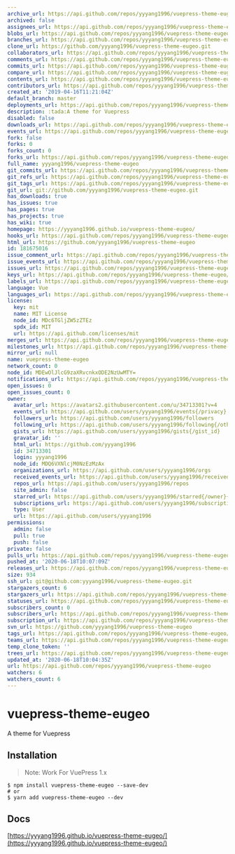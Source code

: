 ```yaml
---
archive_url: https://api.github.com/repos/yyyang1996/vuepress-theme-eugeo/{archive_format}{/ref}
archived: false
assignees_url: https://api.github.com/repos/yyyang1996/vuepress-theme-eugeo/assignees{/user}
blobs_url: https://api.github.com/repos/yyyang1996/vuepress-theme-eugeo/git/blobs{/sha}
branches_url: https://api.github.com/repos/yyyang1996/vuepress-theme-eugeo/branches{/branch}
clone_url: https://github.com/yyyang1996/vuepress-theme-eugeo.git
collaborators_url: https://api.github.com/repos/yyyang1996/vuepress-theme-eugeo/collaborators{/collaborator}
comments_url: https://api.github.com/repos/yyyang1996/vuepress-theme-eugeo/comments{/number}
commits_url: https://api.github.com/repos/yyyang1996/vuepress-theme-eugeo/commits{/sha}
compare_url: https://api.github.com/repos/yyyang1996/vuepress-theme-eugeo/compare/{base}...{head}
contents_url: https://api.github.com/repos/yyyang1996/vuepress-theme-eugeo/contents/{+path}
contributors_url: https://api.github.com/repos/yyyang1996/vuepress-theme-eugeo/contributors
created_at: '2019-04-16T11:21:04Z'
default_branch: master
deployments_url: https://api.github.com/repos/yyyang1996/vuepress-theme-eugeo/deployments
description: :tada:A theme for Vuepress
disabled: false
downloads_url: https://api.github.com/repos/yyyang1996/vuepress-theme-eugeo/downloads
events_url: https://api.github.com/repos/yyyang1996/vuepress-theme-eugeo/events
fork: false
forks: 0
forks_count: 0
forks_url: https://api.github.com/repos/yyyang1996/vuepress-theme-eugeo/forks
full_name: yyyang1996/vuepress-theme-eugeo
git_commits_url: https://api.github.com/repos/yyyang1996/vuepress-theme-eugeo/git/commits{/sha}
git_refs_url: https://api.github.com/repos/yyyang1996/vuepress-theme-eugeo/git/refs{/sha}
git_tags_url: https://api.github.com/repos/yyyang1996/vuepress-theme-eugeo/git/tags{/sha}
git_url: git://github.com/yyyang1996/vuepress-theme-eugeo.git
has_downloads: true
has_issues: true
has_pages: true
has_projects: true
has_wiki: true
homepage: https://yyyang1996.github.io/vuepress-theme-eugeo/
hooks_url: https://api.github.com/repos/yyyang1996/vuepress-theme-eugeo/hooks
html_url: https://github.com/yyyang1996/vuepress-theme-eugeo
id: 181675016
issue_comment_url: https://api.github.com/repos/yyyang1996/vuepress-theme-eugeo/issues/comments{/number}
issue_events_url: https://api.github.com/repos/yyyang1996/vuepress-theme-eugeo/issues/events{/number}
issues_url: https://api.github.com/repos/yyyang1996/vuepress-theme-eugeo/issues{/number}
keys_url: https://api.github.com/repos/yyyang1996/vuepress-theme-eugeo/keys{/key_id}
labels_url: https://api.github.com/repos/yyyang1996/vuepress-theme-eugeo/labels{/name}
language: Vue
languages_url: https://api.github.com/repos/yyyang1996/vuepress-theme-eugeo/languages
license:
  key: mit
  name: MIT License
  node_id: MDc6TGljZW5zZTEz
  spdx_id: MIT
  url: https://api.github.com/licenses/mit
merges_url: https://api.github.com/repos/yyyang1996/vuepress-theme-eugeo/merges
milestones_url: https://api.github.com/repos/yyyang1996/vuepress-theme-eugeo/milestones{/number}
mirror_url: null
name: vuepress-theme-eugeo
network_count: 0
node_id: MDEwOlJlcG9zaXRvcnkxODE2NzUwMTY=
notifications_url: https://api.github.com/repos/yyyang1996/vuepress-theme-eugeo/notifications{?since,all,participating}
open_issues: 0
open_issues_count: 0
owner:
  avatar_url: https://avatars2.githubusercontent.com/u/34713301?v=4
  events_url: https://api.github.com/users/yyyang1996/events{/privacy}
  followers_url: https://api.github.com/users/yyyang1996/followers
  following_url: https://api.github.com/users/yyyang1996/following{/other_user}
  gists_url: https://api.github.com/users/yyyang1996/gists{/gist_id}
  gravatar_id: ''
  html_url: https://github.com/yyyang1996
  id: 34713301
  login: yyyang1996
  node_id: MDQ6VXNlcjM0NzEzMzAx
  organizations_url: https://api.github.com/users/yyyang1996/orgs
  received_events_url: https://api.github.com/users/yyyang1996/received_events
  repos_url: https://api.github.com/users/yyyang1996/repos
  site_admin: false
  starred_url: https://api.github.com/users/yyyang1996/starred{/owner}{/repo}
  subscriptions_url: https://api.github.com/users/yyyang1996/subscriptions
  type: User
  url: https://api.github.com/users/yyyang1996
permissions:
  admin: false
  pull: true
  push: false
private: false
pulls_url: https://api.github.com/repos/yyyang1996/vuepress-theme-eugeo/pulls{/number}
pushed_at: '2020-06-18T10:07:09Z'
releases_url: https://api.github.com/repos/yyyang1996/vuepress-theme-eugeo/releases{/id}
size: 934
ssh_url: git@github.com:yyyang1996/vuepress-theme-eugeo.git
stargazers_count: 6
stargazers_url: https://api.github.com/repos/yyyang1996/vuepress-theme-eugeo/stargazers
statuses_url: https://api.github.com/repos/yyyang1996/vuepress-theme-eugeo/statuses/{sha}
subscribers_count: 0
subscribers_url: https://api.github.com/repos/yyyang1996/vuepress-theme-eugeo/subscribers
subscription_url: https://api.github.com/repos/yyyang1996/vuepress-theme-eugeo/subscription
svn_url: https://github.com/yyyang1996/vuepress-theme-eugeo
tags_url: https://api.github.com/repos/yyyang1996/vuepress-theme-eugeo/tags
teams_url: https://api.github.com/repos/yyyang1996/vuepress-theme-eugeo/teams
temp_clone_token: ''
trees_url: https://api.github.com/repos/yyyang1996/vuepress-theme-eugeo/git/trees{/sha}
updated_at: '2020-06-18T10:04:35Z'
url: https://api.github.com/repos/yyyang1996/vuepress-theme-eugeo
watchers: 6
watchers_count: 6
---
```


# vuepress-theme-eugeo

A theme for Vuepress

## Installation

> Note: Work For VuePress 1.x

```
$ npm install vuepress-theme-eugeo --save-dev
# or
$ yarn add vuepress-theme-eugeo --dev
```

## Docs

[https://yyyang1996.github.io/vuepress-theme-eugeo/](https://yyyang1996.github.io/vuepress-theme-eugeo/)
